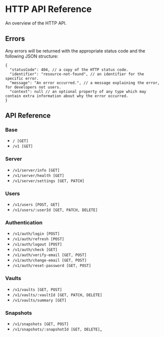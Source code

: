 # HTTP API Reference
An overview of the HTTP API.

## Errors
Any errors will be returned with the appropriate status code and the following JSON structure:

```json5
{
  "statusCode": 404, // a copy of the HTTP status code.
  "identifier": "resource-not-found", // an identifier for the specific error.
  "message": "An error occurred.", // a message explaining the error, for developers not users.
  "context": null // an optional property of any type which may contain extra information about why the error occurred.
}
```

## API Reference

### Base
- `/ [GET]`
- `/v1 [GET]`

### Server
- `/v1/server/info [GET]`
- `/v1/server/health [GET]`
- `/v1/server/settings [GET, PATCH]`

### Users
- `/v1/users [POST, GET]`
- `/v1/users/:userId [GET, PATCH, DELETE]`

### Authentication
- `/v1/auth/login [POST]`
- `/v1/auth/refresh [POST]`
- `/v1/auth/logout [POST]`
- `/v1/auth/check [GET]`
- `/v1/auth/verify-email [GET, POST]`
- `/v1/auth/change-email [GET, POST]`
- `/v1/auth/reset-password [GET, POST]`

### Vaults
- `/v1/vaults [GET, POST]`
- `/v1/vaults/:vaultId [GET, PATCH, DELETE]`
- `/v1/vaults/summary [GET]`

### Snapshots
- `/v1/snapshots [GET, POST]`
- `/v1/snapshots/:snapshotId [GET, DELETE]`_

